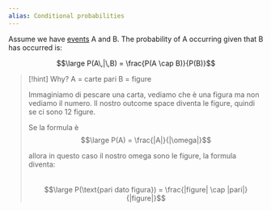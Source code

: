 ```yaml
---
alias: Conditional probabilities
---
```

Assume we have [events](Events.md) A and B. The probability of A occurring given that B has occurred is:

$$\large P(A\,|\,B) = \frac{P(A \cap B)}{P(B)}$$



> [!hint] Why?
> A = carte pari
> B = figure
> 
> Immaginiamo di pescare una carta, vediamo che è una figura ma non vediamo il numero.
> Il nostro outcome space diventa le figure, quindi se ci sono 12 figure.
> 
> Se la formula è 
> $$\large P(A) = \frac{|A|}{|\omega|}$$
> 
> allora in questo caso il nostro omega sono le figure, la formula diventa:
> $$\;$$
> $$\large P(\text{pari dato figura}) = \frac{|figure| \cap |pari|}{|figure|}$$
> 
> 
> 

